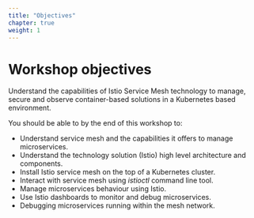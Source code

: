 ```yaml
---
title: "Objectives"
chapter: true
weight: 1
---
```

# Workshop objectives

Understand the capabilities of Istio Service Mesh technology to manage, secure and observe container-based solutions in a Kubernetes based environment.


You should be able to by the end of this workshop to:

- Understand service mesh and the capabilities it offers to manage microservices.
- Understand the technology solution (Istio) high level architecture and components.
- Install Istio service mesh on the top of a Kubernetes cluster.
- Interact with service mesh using _istioctl_ command line tool.
- Manage microservices behaviour using Istio.
- Use Istio dashboards to monitor and debug microservices.
- Debugging microservices running within the mesh network.
